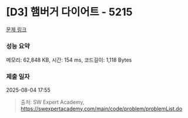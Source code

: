 # [D3] 햄버거 다이어트 - 5215 

[문제 링크](https://swexpertacademy.com/main/code/problem/problemDetail.do?contestProbId=AWT-lPB6dHUDFAVT) 

### 성능 요약

메모리: 62,848 KB, 시간: 154 ms, 코드길이: 1,118 Bytes

### 제출 일자

2025-08-04 17:55



> 출처: SW Expert Academy, https://swexpertacademy.com/main/code/problem/problemList.do